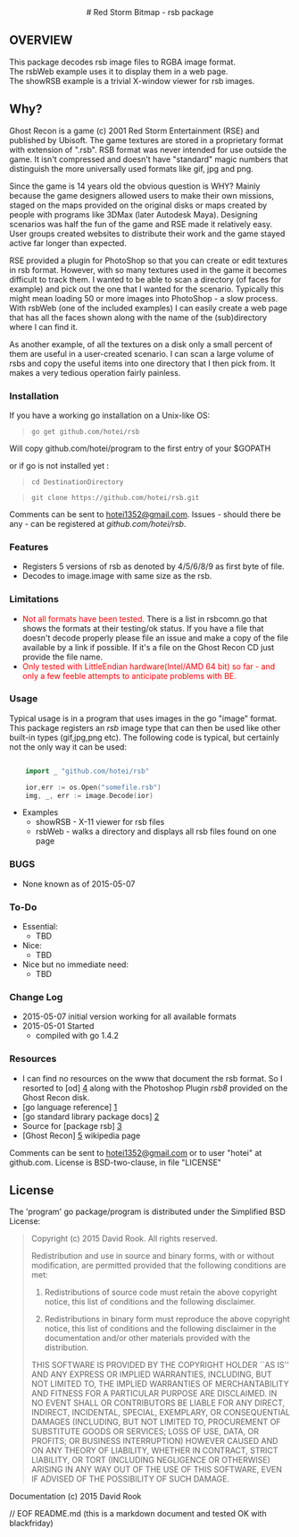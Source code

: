 <center>
# Red Storm Bitmap - rsb package
</center>


## OVERVIEW

This package decodes rsb image files to RGBA image format.  
The rsbWeb example uses it to display them in a web page.  
The showRSB example is a trivial X-window viewer for rsb images.

## Why?

Ghost Recon is a game (c) 2001 Red Storm Entertainment (RSE) and
published by Ubisoft. The game textures
are stored in a proprietary format with extension of ".rsb".
RSB format was never intended for use outside the game.
It isn't compressed and doesn't have "standard" magic numbers that
distinguish the more universally used formats
like gif, jpg and png.
<p>
Since the game is 14 years old the obvious question is WHY?  Mainly
because the game designers allowed users to make their own missions, staged
on the maps provided on the original disks or maps created by people with
programs like 3DMax (later Autodesk Maya). Designing scenarios was half the
fun of the game and RSE made it relatively easy. User groups created websites
to distribute their work and the game stayed active far longer than expected.
<p>
RSE provided a plugin for
PhotoShop so that you can create or edit textures in rsb format.  However,
with so many textures used in the game it becomes difficult to track them. I
wanted to be able to scan a directory (of faces for example) and pick out the
one that I wanted for the scenario.  Typically this might mean loading 50 or more
images into PhotoShop - a slow process.  With rsbWeb (one of the included examples)
I can easily create a web page that has all the faces shown along with the name of the
(sub)directory where I can find it.  <p>
As another example, of all the textures on a disk only a small
percent of them are useful in a user-created scenario.  I can scan a large 
volume of rsbs and copy the useful items into one directory that I then pick from.
It makes a very tedious operation fairly painless.



### Installation

If you have a working go installation on a Unix-like OS:

> ```go get github.com/hotei/rsb```

Will copy github.com/hotei/program to the first entry of your $GOPATH

or if go is not installed yet :

> ```cd DestinationDirectory```

> ```git clone https://github.com/hotei/rsb.git```

Comments can be sent to <hotei1352@gmail.com>.  Issues - should there be any - can be 
registered at _github.com/hotei/rsb_.

### Features

* Registers 5 versions of rsb as denoted by 4/5/6/8/9 as first byte of file.
* Decodes to image.image with same size as the rsb.

### Limitations

* <font color="red">Not all formats have been tested.</font>  There is a list in rsbcomn.go
that shows the formats at their testing/ok status.  If you have a file that doesn't
decode properly please file an issue and make a copy of the file available by a 
link if possible.  If it's a file on the Ghost Recon CD just provide the file name.
* <font color="red">Only tested with LittleEndian hardware(Intel/AMD 64 bit) so far - and only a few
feeble attempts to anticipate problems with BE.  </font>

### Usage

Typical usage is in a program that uses images in the go "image" format. This
package registers an _rsb_ image type that can then be used like other built-in
types (gif,jpg,png etc).  The following code is typical, but certainly not the
only way it can be used:

``` go

	import _ "github.com/hotei/rsb"

	ior,err := os.Open("somefile.rsb")
	img, _, err := image.Decode(ior)
```

* Examples
  * showRSB - X-11 viewer for rsb files
  * rsbWeb - walks a directory and displays all rsb files found on one page

### BUGS

* None known as of 2015-05-07

### To-Do

* Essential:
  * TBD
* Nice:
  * TBD
* Nice but no immediate need:
  * TBD

### Change Log

* 2015-05-07 initial version working for all available formats
* 2015-05-01 Started
  * compiled with go 1.4.2
 
### Resources

* I can find no resources on the www that document the rsb format. So I resorted to
[od] [4] along with the Photoshop Plugin _rsb8_ provided on the Ghost Recon disk.
* [go language reference] [1] 
* [go standard library package docs] [2]
* Source for [package rsb] [3]
* [Ghost Recon]  [5] wikipedia page

[1]: http://golang.org/ref/spec/ "go reference spec"
[2]: http://golang.org/pkg/ "go stdlib package docs"
[3]: http://github.com/hotei/rsb "github.com/hotei/rsb"
[4]: http://www.freebsd.org/cgi/man.cgi?query=od&apropos=0&sektion=0&manpath=FreeBSD+10.1-RELEASE&arch=default&format=html "od"
[5]: http://en.wikipedia.org/wiki/Tom_Clancy%27s_Ghost_Recon "Ghost Recon"

Comments can be sent to <hotei1352@gmail.com> or to user "hotei" at github.com.
License is BSD-two-clause, in file "LICENSE"

License
-------
The 'program' go package/program is distributed under the Simplified BSD License:

> Copyright (c) 2015 David Rook. All rights reserved.
> 
> Redistribution and use in source and binary forms, with or without modification, are
> permitted provided that the following conditions are met:
> 
>    1. Redistributions of source code must retain the above copyright notice, this list of
>       conditions and the following disclaimer.
> 
>    2. Redistributions in binary form must reproduce the above copyright notice, this list
>       of conditions and the following disclaimer in the documentation and/or other materials
>       provided with the distribution.
> 
> THIS SOFTWARE IS PROVIDED BY THE COPYRIGHT HOLDER ``AS IS'' AND ANY EXPRESS OR IMPLIED
> WARRANTIES, INCLUDING, BUT NOT LIMITED TO, THE IMPLIED WARRANTIES OF MERCHANTABILITY AND
> FITNESS FOR A PARTICULAR PURPOSE ARE DISCLAIMED. IN NO EVENT SHALL <COPYRIGHT HOLDER> OR
> CONTRIBUTORS BE LIABLE FOR ANY DIRECT, INDIRECT, INCIDENTAL, SPECIAL, EXEMPLARY, OR
> CONSEQUENTIAL DAMAGES (INCLUDING, BUT NOT LIMITED TO, PROCUREMENT OF SUBSTITUTE GOODS OR
> SERVICES; LOSS OF USE, DATA, OR PROFITS; OR BUSINESS INTERRUPTION) HOWEVER CAUSED AND ON
> ANY THEORY OF LIABILITY, WHETHER IN CONTRACT, STRICT LIABILITY, OR TORT (INCLUDING
> NEGLIGENCE OR OTHERWISE) ARISING IN ANY WAY OUT OF THE USE OF THIS SOFTWARE, EVEN IF
> ADVISED OF THE POSSIBILITY OF SUCH DAMAGE.

Documentation (c) 2015 David Rook 

// EOF README.md  (this is a markdown document and tested OK with blackfriday)
